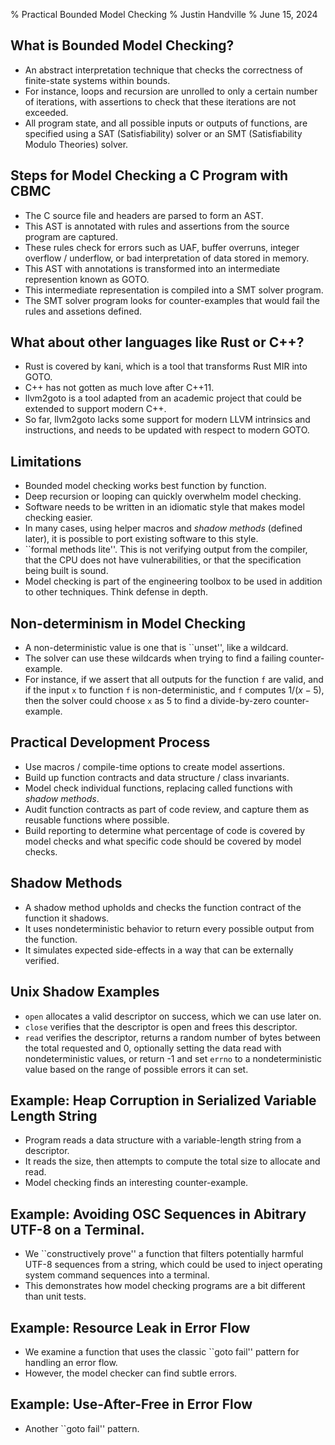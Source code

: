 % Practical Bounded Model Checking
% Justin Handville
% June 15, 2024

## What is Bounded Model Checking?

- An abstract interpretation technique that checks the correctness of
  finite-state systems within bounds.
- For instance, loops and recursion are unrolled to only a certain number of
  iterations, with assertions to check that these iterations are not exceeded.
- All program state, and all possible inputs or outputs of functions, are
  specified using a SAT (Satisfiability) solver or an SMT (Satisfiability Modulo
  Theories) solver.

## Steps for Model Checking a C Program with CBMC

- The C source file and headers are parsed to form an AST.
- This AST is annotated with rules and assertions from the source program are
  captured.
- These rules check for errors such as UAF, buffer overruns, integer overflow /
  underflow, or bad interpretation of data stored in memory.
- This AST with annotations is transformed into an intermediate represention
  known as GOTO.
- This intermediate representation is compiled into a SMT solver program.
- The SMT solver program looks for counter-examples that would fail the rules
  and assetions defined.

## What about other languages like Rust or C++?

- Rust is covered by kani, which is a tool that transforms Rust MIR into GOTO.
- C++ has not gotten as much love after C++11.
- llvm2goto is a tool adapted from an academic project that could be extended to
  support modern C++.
- So far, llvm2goto lacks some support for modern LLVM intrinsics and
  instructions, and needs to be updated with respect to modern GOTO.

## Limitations

- Bounded model checking works best function by function.
- Deep recursion or looping can quickly overwhelm model checking.
- Software needs to be written in an idiomatic style that makes model checking
  easier.
- In many cases, using helper macros and _shadow methods_ (defined later), it is
  possible to port existing software to this style.
- ``formal methods lite''. This is not verifying output from the compiler, that
  the CPU does not have vulnerabilities, or that the specification being built
  is sound.
- Model checking is part of the engineering toolbox to be used in addition to
  other techniques. Think defense in depth.

## Non-determinism in Model Checking

- A non-deterministic value is one that is ``unset'', like a wildcard.
- The solver can use these wildcards when trying to find a failing
  counter-example.
- For instance, if we assert that all outputs for the function `f` are valid,
  and if the input `x` to function `f` is non-deterministic, and `f`
  computes $1 / (x - 5)$, then the solver could choose `x` as $5$ to find a
  divide-by-zero counter-example.

## Practical Development Process

- Use macros / compile-time options to create model assertions.
- Build up function contracts and data structure / class invariants.
- Model check individual functions, replacing called functions with _shadow
  methods_.
- Audit function contracts as part of code review, and capture them as reusable
  functions where possible.
- Build reporting to determine what percentage of code is covered by model
  checks and what specific code should be covered by model checks.

## Shadow Methods

- A shadow method upholds and checks the function contract of the function it
  shadows.
- It uses nondeterministic behavior to return every possible output
  from the function.
- It simulates expected side-effects in a way that can be externally verified.

## Unix Shadow Examples

- `open` allocates a valid descriptor on success, which we can use later on.
- `close` verifies that the descriptor is open and frees this descriptor.
- `read` verifies the descriptor, returns a random number of bytes between the
  total requested and 0, optionally setting the data read with nondeterministic
  values, or return -1 and set `errno` to a nondeterministic value based on the
  range of possible errors it can set.

## Example: Heap Corruption in Serialized Variable Length String

- Program reads a data structure with a variable-length string from a
  descriptor.
- It reads the size, then attempts to compute the total size to allocate and
  read.
- Model checking finds an interesting counter-example.

## Example: Avoiding OSC Sequences in Abitrary UTF-8 on a Terminal.

- We ``constructively prove'' a function that filters potentially harmful UTF-8
  sequences from a string, which could be used to inject operating system
  command sequences into a terminal.
- This demonstrates how model checking programs are a bit different than unit
  tests.

## Example: Resource Leak in Error Flow

- We examine a function that uses the classic ``goto fail'' pattern for handling
  an error flow.
- However, the model checker can find subtle errors.

## Example: Use-After-Free in Error Flow

- Another ``goto fail'' pattern.
